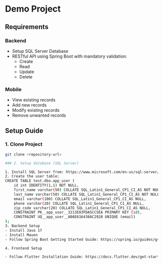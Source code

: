 # Demo Project

## Requirements

### Backend
- Setup SQL Server Database
- RESTful API using Spring Boot with mandatory validation:
  - Create
  - Read 
  - Update
  - Delete

### Mobile
- View existing records
- Add new records
- Modify existing records
- Remove unwanted records

## Setup Guide

### 1. Clone Project
```bash
git clone <repository-url>

### 2. Setup database (SQL Server)

1. Install SQL Server from: https://www.microsoft.com/en-us/sql-server/sql-server-downloads
2. Create the user table:
CREATE TABLE test.dbo.app_user (
    id int IDENTITY(1,1) NOT NULL,
    first_name varchar(50) COLLATE SQL_Latin1_General_CP1_CI_AS NOT NULL,
    last_name varchar(50) COLLATE SQL_Latin1_General_CP1_CI_AS NOT NULL,
    email varchar(100) COLLATE SQL_Latin1_General_CP1_CI_AS NULL,
    phone varchar(20) COLLATE SQL_Latin1_General_CP1_CI_AS NULL,
    zip_code varchar(20) COLLATE SQL_Latin1_General_CP1_CI_AS NULL,
    CONSTRAINT PK__app_user__3213E83FDA5CC5EA PRIMARY KEY (id),
    CONSTRAINT UQ__app_user__AB6E616438AC2928 UNIQUE (email)
);
3. Backend Setup
- Install Java 17
- Install Maven
- Follow Spring Boot Getting Started Guide: https://spring.io/guides/gs/spring-boot

4. Frontend Setup

- Follow Flutter Installation Guide: https://docs.flutter.dev/get-started/install
